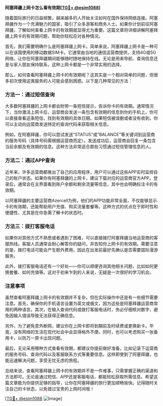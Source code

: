 **阿塞拜疆上网卡怎么看有效期[[TG💪+ @esim1088](https://t.me/s/esim1088)]**

随着国际旅行的日益频繁，越来越多的人开始关注如何在国外保持网络连接。阿塞拜疆作为一个充满魅力的国家，吸引了众多游客和商务人士。如果你计划前往阿塞拜疆，了解如何查看上网卡的有效期就显得尤为重要。这篇文章将详细讲解阿塞拜疆上网卡的有效期问题，帮助你轻松应对各种情况。

首先，我们需要明确什么是阿塞拜疆上网卡。简单来说，阿塞拜疆上网卡是一种可以在该国使用的移动数据SIM卡。它通常由当地的通信运营商提供，支持4G或5G网络，让你在阿塞拜疆期间能够随时随地保持在线。无论是用来导航、查询信息还是与家人朋友保持联系，这种上网卡都是一个非常实用的选择。

那么，如何查看阿塞拜疆上网卡的有效期呢？这其实是一个相对简单的问题，但很多初次使用这类服务的人可能会感到困惑。以下是几种常见的方法：

### 方法一：通过短信查询

大多数阿塞拜疆的上网卡都会附带一条短信提示，告诉你卡的有效期。通常情况下，当你激活上网卡后，运营商会发送一条包含有效期的信息到你的手机上。你可以直接查看这条短信，找到有效期的具体日期。如果短信被误删或者没有收到，你可以主动向运营商发送特定的查询代码来获取相关信息。

例如，在阿塞拜疆，你可以尝试发送“STATUS”或“BALANCE”等关键词到运营商的服务号码（具体号码需根据运营商而定）。发送成功后，运营商会回复一条包含当前余额及有效期的信息。这种方法非常适合那些习惯通过短信管理信息的人。

### 方法二：通过APP查询

近年来，许多运营商都推出了自己的应用程序，用户可以通过这些APP实时监控自己的账户状态。如果你有阿塞拜疆的上网卡，建议下载对应的运营商官方APP。登录后，通常会在主界面看到账户余额和剩余流量等信息，其中也会明确标注卡的有效期。

以阿塞拜疆的主要运营商Azercell为例，他们的APP功能非常全面，不仅能够显示卡的有效期，还能帮助用户充值、购买流量套餐等。这种方式的优点在于即时性和便捷性，尤其是在你急需了解卡的状态时。

### 方法三：拨打客服电话

如果你对其他方式不熟悉或者遇到了困难，可以直接拨打阿塞拜疆当地运营商的客服热线。客服人员通常会耐心解答你的疑问，并告知你上网卡的有效期。需要注意的是，拨打电话可能会产生额外费用，因此在出发前最好先确认是否需要国际漫游服务。

此外，拨打客服电话还有一个好处——你可以顺便咨询其他相关问题，比如如何更换套餐、如何充值等。这对于初来乍到的人来说，无疑是一次很好的学习机会。

### 注意事项

虽然查看阿塞拜疆上网卡的有效期并不复杂，但在实际操作中还是有一些细节需要注意。首先，确保你的手机语言设置为英文或俄文，因为这些是阿塞拜疆运营商常用的两种语言。其次，在输入查询代码或拨打客服电话时，务必仔细核对数字，避免因输入错误导致无法获得正确信息。

另外，为了避免意外断网，建议你在上网卡即将到期前及时续费或更换新卡。毕竟，没有网络的生活在现代社会中会显得格外不便。同时，也可以考虑购买一张备用卡，以防万一原卡出现问题。

最后，无论采用哪种方式查看有效期，都建议你提前做好准备。比如记录下运营商的服务号码、查询代码以及客服联系方式等重要信息。这样即使到了阿塞拜疆，也能迅速解决问题，享受无忧无虑的旅程。

总结来说，查看阿塞拜疆上网卡的有效期并不是一件难事，只需掌握正确的渠道和方法即可。无论是通过短信、APP还是客服电话，都能轻松获取所需信息。希望这篇文章能为你提供足够的指导，让你在阿塞拜疆的旅行更加顺畅愉快。记得随时关注自己的卡状态，以免错过宝贵的上网时间哦！

[[TG💪+ @esim1088](https://t.me/s/esim1088) ![Image](https://i.postimg.cc/4NQfJmqS/Snipaste-2025-05-13-00-14-12.png)]